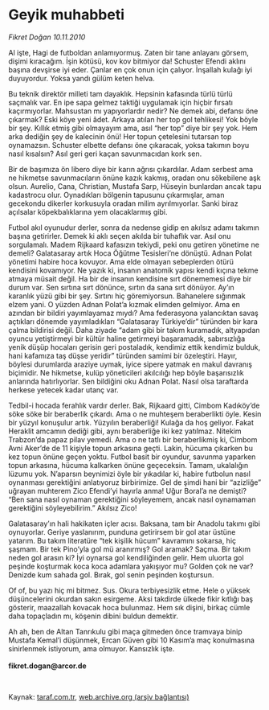 # Geyik muhabbeti

*Fikret Doğan 10.11.2010*

<div class="yazi"><p>Al işte, Hagi de futboldan anlamıyormuş. Zaten bir tane anlayanı görsem, dişimi kıracağım. İşin kötüsü, kov kov bitmiyor da! Schuster Efendi aklını başına devşirse iyi eder. Çanlar en çok onun için çalıyor. İnşallah kulağı iyi duyuyordur. Yoksa yandı gülüm keten helva.</p>
<p>Bu teknik direktör milleti tam dayaklık. Hepsinin kafasında türlü türlü saçmalık var. En ipe sapa gelmez taktiği uygulamak için hiçbir fırsatı kaçırmıyorlar. Mahsustan mı yapıyorlardır nedir? Ne demek abi, defansı öne çıkarmak? Eski köye yeni âdet. Arkaya atılan her top gol tehlikesi! Yok böyle bir şey. Kıllık etmiş gibi olmayayım ama, asıl “her top” diye bir şey yok. Hem arka dediğin şey de kalecinin önü! Her topun çetelesini tutarsan top oynamazsın. Schuster elbette defansı öne çıkaracak, yoksa takımın boyu nasıl kısalsın? Asıl geri geri kaçan savunmacıdan kork sen. </p>
<p>Bir de başımıza ön libero diye bir karın ağrısı çıkardılar. Adam serbest ama ne hikmetse savunmacıların önüne kazık kakmış, oradan onu sökebilene aşk olsun. Aurelio, Cana, Christian, Mustafa Sarp, Hüseyin bunlardan ancak tapu kadastrocu olur. Oynadıkları bölgenin tapusunu çıkarmışlar, aman gecekondu dikerler korkusuyla oradan milim ayrılmıyorlar. Sanki biraz açılsalar köpekbalıklarına yem olacaklarmış gibi.</p>
<p>Futbol akıl oyunudur derler, sonra da nedense gidip en akılsız adamı takımın başına getirirler. Demek ki aklı seçen akılda bir tuhaflık var. Asıl onu sorgulamalı. Madem Rijkaard kafasızın tekiydi, peki onu getiren yönetime ne demeli? Galatasaray artık Hoca Öğütme Tesisleri’ne dönüştü. Adnan Polat yönetimi habire hoca kovuyor. Ama elde olmayan sebeplerden ötürü kendisini kovamıyor. Ne yazık ki, insanın anatomik yapısı kendi kıçına tekme atmaya müsait değil. Ha bir de insanın kendisine sırt dönememesi diye bir durum var. Sen sırtına sırt dönünce, sırtın da sana sırt dönüyor. Ay’ın karanlık yüzü gibi bir şey. Sırtını hiç göremiyorsun. Bahanelere sığınmak elzem yani. O yüzden Adnan Polat’a kızmak elimden gelmiyor. Ama en azından bir bildiri yayımlayamaz mıydı? Ama federasyona yalancıktan savaş açtıkları dönemde yayımladıkları “Galatasaray Türkiye’dir” türünden bir kara çalma bildirisi değil. Daha ziyade “adam gibi bir takım kuramadık, altyapıdan oyuncu yetiştirmeyi bir kültür haline getirmeyi başaramadık, sabırsızlığa yenik düşüp hocaları gerisin geri postaladık, kendimiz ettik kendimiz bulduk, hani kafamıza taş düşse yeridir” türünden samimi bir özeleştiri. Hayır, böylesi durumlarda araziye uymak, iyice sipere yatmak en makul davranış biçimidir. Ne hikmetse, kulüp yöneticileri akılcılığı hep böyle başarısızlık anlarında hatırlıyorlar. Sen bildiğini oku Adnan Polat. Nasıl olsa taraftarda herkese yetecek kadar utanç var.</p>
<p>Tedbil-i hocada ferahlık vardır derler. Bak, Rijkaard gitti, Cimbom Kadıköy’de söke söke bir beraberlik çıkardı. Ama o ne muhteşem beraberlikti öyle. Kesin bir yüzyıl konuşulur artık. Yüzyılın beraberliği! Kulağa da hoş geliyor. Fakat Heraklit amcamın dediği gibi, aynı beraberliğe iki kez yatılmaz. Nitekim Trabzon’da papaz pilav yemedi. Ama o ne tatlı bir beraberlikmiş ki, Cimbom Avni Aker’de de 11 kişiyle topun arkasına geçti. Lakin, hücuma çıkarken bu kez topun önüne geçen yoktu. Futbol basit bir oyundur, savunma yaparken topun arkasına, hücuma kalkarken önüne geçeceksin. Tamam, ukalalığın lüzumu yok. N’aparsın beynimizi öyle bir yıkadılar ki, habire futbolun nasıl oynanması gerektiğini anlatıyoruz birbirimize. Gel de şimdi hani bir “azizliğe” uğrayan muhterem Zico Efendi’yi hayırla anma! Uğur Boral’a ne demişti? “Ben sana nasıl oynaman gerektiğini söyleyemem, ancak nasıl oynamaman gerektiğini söyleyebilirim.” Akılsız Zico!</p>
<p>Galatasaray’ın hali hakikaten içler acısı. Baksana, tam bir Anadolu takımı gibi oynuyorlar. Geriye yaslanırım, punduna getirirsem bir gol atar üstüne yatarım. Bu takım literatüre “tek kişilik hücum” kavramını sokarsa, hiç şaşmam. Bir tek Pino’yla gol mü aranırmış? Gol aramak? Saçma. Bir takım neden gol arasın ki? İyi oynarsa gol kendiliğinden gelir. Hem uluorta gol peşinde koşturmak koca koca adamlara yakışıyor mu? Golden çok ne var? Denizde kum sahada gol. Bırak, gol senin peşinden koştursun.</p>
<p>Of of, bu yazı hiç mi bitmez. Sus. Okura terbiyesizlik etme. Hele o yüksek düşüncelerini okurdan sakın esirgeme. Aksi takdirde ülkede fikir kıtlığı baş gösterir, maazallah kovacak hoca bulunmaz. Hem sık dişini, birkaç cümle daha topaçladın mı, köşenin dibini buldun demektir.</p>
<p>Ah ah, ben de Altan Tanrıkulu gibi maça gitmeden önce tramvaya binip Mustafa Kemal’i düşünmek, Ercan Güven gibi 10 Kasım’a maç konulmasına sinirlenmek istiyorum, ama olmuyor. Kansızlık işte.<br/><br/><b>fikret.dogan@arcor.de</b></p>
<p><b> </b></p></div>

Kaynak: [taraf.com.tr](http://www.taraf.com.tr:80/fikret-dogan/makale-geyik-muhabbeti.htm), [web.archive.org (arşiv bağlantısı)](http://web.archive.org/web/20101114122702/http://www.taraf.com.tr:80/fikret-dogan/makale-geyik-muhabbeti.htm)
